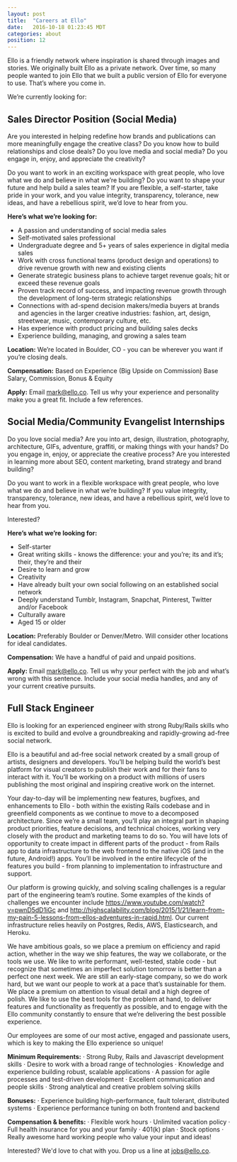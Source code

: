 ```yaml
---
layout: post
title:  "Careers at Ello"
date:   2016-10-18 01:23:45 MDT
categories: about
position: 12
---
```


Ello is a friendly network where inspiration is shared through images and stories. We originally built Ello as a private network. Over time, so many people wanted to join Ello that we built a public version of Ello for everyone to use. That’s where you come in.

We’re currently looking for:
## Sales Director Position (Social Media)

Are you interested in helping redefine how brands and publications can more meaningfully engage the creative class? Do you know how to build relationships and close deals? Do you love media and social media? Do you engage in, enjoy, and appreciate the creativity? 

Do you want to work in an exciting workspace with great people, who love what we do and believe in what we’re building? Do you want to shape your future and help build a sales team? If you are flexible, a self-starter, take pride in your work, and you value integrity, transparency, tolerance, new ideas, and have a rebellious spirit, we’d love to hear from you. 

**Here’s what we’re looking for:**
* A passion and understanding of social media sales
* Self-motivated sales professional
* Undergraduate degree and 5+ years of sales experience in digital media sales
* Work with cross functional teams (product design and operations) to drive revenue growth with new and existing clients
* Generate strategic business plans to achieve target revenue goals; hit or exceed these revenue goals 
* Proven track record of success, and impacting revenue growth through the development of long-term strategic relationships
* Connections with ad-spend decision makers/media buyers at brands and agencies in the larger creative industries: fashion, art, design, streetwear, music, contemporary culture, etc.
* Has experience with product pricing and building sales decks
* Experience building, managing, and growing a sales team

**Location:**
We’re located in Boulder, CO - you can be wherever you want if you’re closing deals.

**Compensation:**
Based on Experience (Big Upside on Commission) Base Salary, Commission, Bonus & Equity

**Apply:**
Email mark@ello.co. Tell us why your experience and personality make you a great fit. Include a few references.

## Social Media/Community Evangelist Internships

Do you love social media? Are you into art, design, illustration, photography, architecture, GIFs, adventure, graffiti, or making things with your hands? Do you engage in, enjoy, or appreciate the creative process? Are you interested in learning more about SEO, content marketing, brand strategy and brand building? 

Do you want to work in a flexible workspace with great people, who love what we do and believe in what we’re building? If you value integrity, transparency, tolerance, new ideas, and have a rebellious spirit, we’d love to hear from you.

Interested?

**Here’s what we’re looking for:**
* Self-starter
* Great writing skills - knows the difference: your and you’re; its and it’s; their, they’re and their
* Desire to learn and grow
* Creativity
* Have already built your own social following on an established social network
* Deeply understand Tumblr, Instagram, Snapchat, Pinterest, Twitter and/or Facebook
* Culturally aware
* Aged 15 or older

**Location:**
Preferably Boulder or Denver/Metro. Will consider other locations for ideal candidates.

**Compensation:**
We have a handful of paid and unpaid positions. 

**Apply:**
Email mark@ello.co. Tell us why your perfect with the job and what’s wrong with this sentence. Include your social media handles, and any of your current creative pursuits.

## Full Stack Engineer

Ello is looking for an experienced engineer with strong Ruby/Rails skills who is excited to build and evolve a groundbreaking and rapidly-growing ad-free social network.

Ello is a beautiful and ad-free social network created by a small group of artists, designers and developers. You’ll be helping build the world’s best platform for visual creators to publish their work and for their fans to interact with it. You’ll be working on a product with millions of users publishing the most original and inspiring creative work on the internet.  

Your day-to-day will be implementing new features, bugfixes, and enhancements to Ello - both within the existing Rails codebase and in greenfield components as we continue to move to a decomposed architecture. Since we’re a small team, you’ll play an integral part in shaping product priorities, feature decisions, and technical choices, working very closely with the product and marketing teams to do so. You will have lots of opportunity to create impact in different parts of the product - from Rails app to data infrastructure to the web frontend to the native iOS (and in the future, Android!) apps. You’ll be involved in the entire lifecycle of the features you build - from planning to implementation to infrastructure and support.

Our platform is growing quickly, and solving scaling challenges is a regular part of the engineering team’s routine. Some examples of the kinds of challenges we encounter include https://www.youtube.com/watch?v=pwnD5dD1iGc and http://highscalability.com/blog/2015/1/21/learn-from-my-pain-5-lessons-from-ellos-adventures-in-rapid.html. Our current infrastructure relies heavily on Postgres, Redis, AWS, Elasticsearch, and Heroku.

We have ambitious goals, so we place a premium on efficiency and rapid action, whether in the way we ship features, the way we collaborate, or the tools we use. We like to write performant, well-tested, stable code - but recognize that sometimes an imperfect solution tomorrow is better than a perfect one next week. We are still an early-stage company, so we do work hard, but we want our people to work at a pace that’s sustainable for them. We place a premium on attention to visual detail and a high degree of polish. We like to use the best tools for the problem at hand, to deliver features and functionality as frequently as possible, and to engage with the Ello community constantly to ensure that we’re delivering the best possible experience.

Our employees are some of our most active, engaged and passionate users, which is key to making the Ello experience so unique!

**Minimum Requirements:**
· Strong Ruby, Rails and Javascript development skills
· Desire to work with a broad range of technologies
· Knowledge and experience building robust, scalable applications
· A passion for agile processes and test-driven development
· Excellent communication and people skills
· Strong analytical and creative problem solving skills

**Bonuses:**
· Experience building high-performance, fault tolerant, distributed systems
· Experience performance tuning on both frontend and backend

**Compensation & benefits:**
· Flexible work hours
· Unlimited vacation policy
· Full health insurance for you and your family
· 401(k) plan
· Stock options
· Really awesome hard working people who value your input and ideas!


Interested? We'd love to chat with you. Drop us a line at jobs@ello.co.

